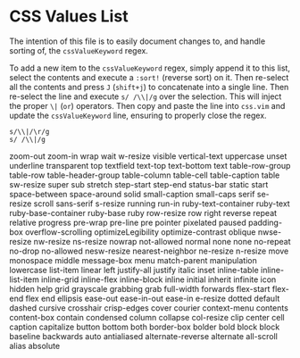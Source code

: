 # CSS Values List

The intention of this file is to easily document changes to, and handle sorting
of, the `cssValueKeyword` regex.

To add a new item to the `cssValueKeyword` regex, simply append it to this
list, select the contents and execute a `:sort!` (reverse sort) on it.  Then
re-select all the contents and press `J` (`shift+j`) to concatenate into a
single line.  Then re-select the line and execute `s/ /\\|/g` over the
selection.  This will inject the proper `\|` (`or`) operators.  Then copy and
paste the line into `css.vim` and update the `cssValueKeyword` line, ensuring
to properly close the regex.

```
s/\\|/\r/g
s/ /\\|/g
```

zoom-out
zoom-in
wrap
wait
w-resize
visible
vertical-text
uppercase
unset
underline
transparent
top
textfield
text-top
text-bottom
text
table-row-group
table-row
table-header-group
table-column
table-cell
table-caption
table
sw-resize
super
sub
stretch
step-start
step-end
status-bar
static
start
space-between
space-around
solid
small-caption
small-caps
serif
se-resize
scroll
sans-serif
s-resize
running
run-in
ruby-text-container
ruby-text
ruby-base-container
ruby-base
ruby
row-resize
row
right
reverse
repeat
relative
progress
pre-wrap
pre-line
pre
pointer
pixelated
paused
padding-box
overflow-scrolling
optimizeLegibility
optimize-contrast
oblique
nwse-resize
nw-resize
ns-resize
nowrap
not-allowed
normal
none
none
no-repeat
no-drop
no-allowed
nesw-resize
nearest-neighbor
ne-resize
n-resize
move
monospace
middle
message-box
menu
match-parent
manipulation
lowercase
list-item
linear
left
justify-all
justify
italic
inset
inline-table
inline-list-item
inline-grid
inline-flex
inline-block
inline
initial
inherit
infinite
icon
hidden
help
grid
grayscale
grabbing
grab
full-width
forwards
flex-start
flex-end
flex
end
ellipsis
ease-out
ease-in-out
ease-in
e-resize
dotted
default
dashed
cursive
crosshair
crisp-edges
cover
courier
context-menu
contents
content-box
contain
condensed
column
collapse
col-resize
clip
center
cell
caption
capitalize
button
bottom
both
border-box
bolder
bold
block
block
baseline
backwards
auto
antialiased
alternate-reverse
alternate
all-scroll
alias
absolute
